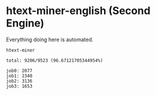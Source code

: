 # htext-miner-english (Second Engine)

Everything doing here is automated.

```
htext-miner

total: 9206/9523 (96.67121705344954%)

job0: 2077
job1: 2340
job2: 3136
job3: 1653
```
